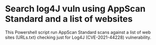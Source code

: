 # Search log4J vuln using AppScan Standard and a list of websites
This Powershell script run AppScan Standard scans against a list of web sites (URLs.txt) checking just for Log4J (CVE-2021-44228) vulnerability.
